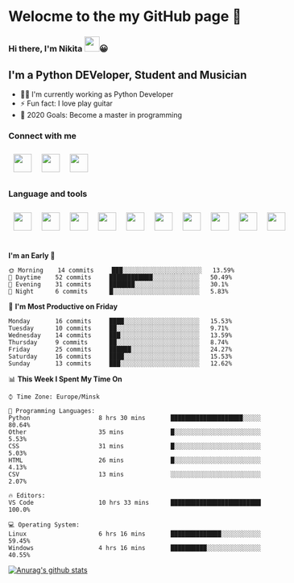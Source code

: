 # Welocme to the my GitHub page 🎉

### Hi there, I'm Nikita <a href="https://www.gautamkrishnar.com/"><img src="https://media.giphy.com/media/hvRJCLFzcasrR4ia7z/giphy.gif" width="30px" height="30px"></a>😀


## I'm a Python DEVeloper, Student and Musician


- 🧙‍♂️ I'm currently working as Python Developer
- ⚡ Fun fact: I love play guitar
- 🥅 2020 Goals: Become a master in programming

### Connect with me

<div class="social" style="display:flex">
    <a href="https://www.linkedin.com/in/nikita-efremov-6820a2130/">
        <img style="margin: 10px" src="https://www.flaticon.com/svg/static/icons/svg/145/145807.svg" alt="" width="36px"/>
    </a>
    <a href="https://vk.com/nikefr7">
        <img style="margin: 10px" src="https://www.flaticon.com/svg/static/icons/svg/145/145813.svg" alt="" width="36px"/>
    </a>
    <a href="https://www.instagram.com/nikefr7/">
        <img style="margin: 10px" src="https://www.flaticon.com/svg/static/icons/svg/145/145805.svg" alt="" width="36px"/>
    </a>
</div>

### Language and tools

<div class="social" style="display:flex">
    <img style="margin:10px" src="https://www.simplilearn.com/ice9/free_resources_article_thumb/VSCode.png" alt="" width="36px" height="36px"/>
    <img style="margin:10px" src="https://cdn4.iconfinder.com/data/icons/logos-and-brands/512/267_Python_logo-512.png" width="36px" height="36px"/>
    <img style="margin:10px" src="https://www.flaticon.com/svg/static/icons/svg/1265/1265531.svg" width="36px" height="36px">
    <img style="margin:10px" src="https://cdn.worldvectorlogo.com/logos/django.svg" width="36px" height="36px">
    <img style="margin:10px" src="https://cdn.worldvectorlogo.com/logos/linux-tux-2.svg" width="36px" height="36px">
    <img style="margin:10px" src="https://cdn.worldvectorlogo.com/logos/git-icon.svg" width="36px" height="36px">
    <img style="margin:10px" src="https://cdn.worldvectorlogo.com/logos/bootstrap-4.svg" width="36px" height="36px">
    <img style="margin:10px" src="https://cdn.worldvectorlogo.com/logos/html-5.svg" width="36px" height="36px">
    <img style="margin:10px" src="https://cdn.worldvectorlogo.com/logos/nginx-1.svg" width="36px" height="36px">
    <img style="margin:10px" src="https://cdn.worldvectorlogo.com/logos/javascript.svg" width="36px" height="36px">
</div>

<br>



<!--START_SECTION:waka-->
**I'm an Early 🐤** 

```text
🌞 Morning    14 commits     ███░░░░░░░░░░░░░░░░░░░░░░   13.59% 
🌆 Daytime    52 commits     ████████████░░░░░░░░░░░░░   50.49% 
🌃 Evening    31 commits     ███████░░░░░░░░░░░░░░░░░░   30.1% 
🌙 Night      6 commits      █░░░░░░░░░░░░░░░░░░░░░░░░   5.83%

```
📅 **I'm Most Productive on Friday** 

```text
Monday       16 commits     ████░░░░░░░░░░░░░░░░░░░░░   15.53% 
Tuesday      10 commits     ██░░░░░░░░░░░░░░░░░░░░░░░   9.71% 
Wednesday    14 commits     ███░░░░░░░░░░░░░░░░░░░░░░   13.59% 
Thursday     9 commits      ██░░░░░░░░░░░░░░░░░░░░░░░   8.74% 
Friday       25 commits     ██████░░░░░░░░░░░░░░░░░░░   24.27% 
Saturday     16 commits     ████░░░░░░░░░░░░░░░░░░░░░   15.53% 
Sunday       13 commits     ███░░░░░░░░░░░░░░░░░░░░░░   12.62%

```


📊 **This Week I Spent My Time On** 

```text
⌚︎ Time Zone: Europe/Minsk

💬 Programming Languages: 
Python                   8 hrs 30 mins       ████████████████████░░░░░   80.64% 
Other                    35 mins             █░░░░░░░░░░░░░░░░░░░░░░░░   5.53% 
CSS                      31 mins             █░░░░░░░░░░░░░░░░░░░░░░░░   5.03% 
HTML                     26 mins             █░░░░░░░░░░░░░░░░░░░░░░░░   4.13% 
CSV                      13 mins             ░░░░░░░░░░░░░░░░░░░░░░░░░   2.07%

🔥 Editors: 
VS Code                  10 hrs 33 mins      █████████████████████████   100.0%

💻 Operating System: 
Linux                    6 hrs 16 mins       ██████████████░░░░░░░░░░░   59.45% 
Windows                  4 hrs 16 mins       ██████████░░░░░░░░░░░░░░░   40.55%

```


<!--END_SECTION:waka-->


[![Anurag's github stats](https://github-readme-stats.vercel.app/api?username=NikDark)](https://github.com/anuraghazra/github-readme-stats)

[VK]: https://vk.com/nikefr7
[LinkedIn]: https://www.linkedin.com/in/nikita-efremov-6820a2130/
[Instagram]: https://www.instagram.com/nikefr7/
